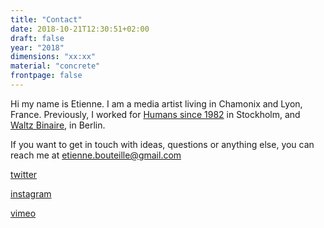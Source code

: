 ```yaml
---
title: "Contact"
date: 2018-10-21T12:30:51+02:00
draft: false
year: "2018"
dimensions: "xx:xx"
material: "concrete"
frontpage: false
---
```


Hi my name is Etienne. I am a media artist living in Chamonix and Lyon, France. Previously, I worked for [Humans since 1982](https://www.humanssince1982.com/) in Stockholm, and [Waltz Binaire](https://waltzbinaire.com/), in Berlin.

If you want to get in touch with ideas, questions or anything else, you can reach me at etienne.bouteille@gmail.com


[twitter](https://twitter.com/bouteillax)

[instagram](https://www.instagram.com/bouteillax/)

[vimeo](https://vimeo.com/user9596519)
